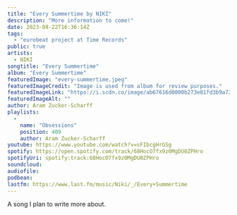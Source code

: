 ```yaml
---
title: "Every Summertime by NIKI"
description: "More information to come!"
date: 2023-08-22T16:36:14Z
tags:
  - "eurobeat project at Time Records"
public: true
artists:
  - NIKI
songtitle: "Every Summertime"
album: "Every Summertime"
featuredImage: "every-summertime.jpeg"
featuredImageCredit: "Image is used from album for review purposes."
featuredImageLink: "https://i.scdn.co/image/ab67616d0000b273e81fd3b9a7230db447f38182"
featuredImageAlt: ""
author: Aram Zucker-Scharff
playlists:
  -
    name: "Obsessions"
    position: 409
    author: Aram Zucker-Scharff
youtube: https://www.youtube.com/watch?v=sFIbcgHrGSg
spotify: https://open.spotify.com/track/68HocO7fx9z0MgDU0ZPHro
spotifyUri: spotify:track:68HocO7fx9z0MgDU0ZPHro
soundcloud:
audiofile:
podbean:
lastfm: https://www.last.fm/music/Niki/_/Every+Summertime
---
```


A song I plan to write more about.
		